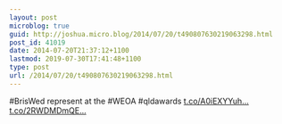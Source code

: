 ```yaml
---
layout: post
microblog: true
guid: http://joshua.micro.blog/2014/07/20/t490807630219063298.html
post_id: 41019
date: 2014-07-20T21:37:12+1100
lastmod: 2019-07-30T17:41:48+1100
type: post
url: /2014/07/20/t490807630219063298.html
---
```

#BrisWed represent at the #WEOA #qldawards [t.co/A0iEXYYuh...](http://t.co/A0iEXYYuhB) [t.co/2RWDMDmQE...](http://t.co/2RWDMDmQEp)
